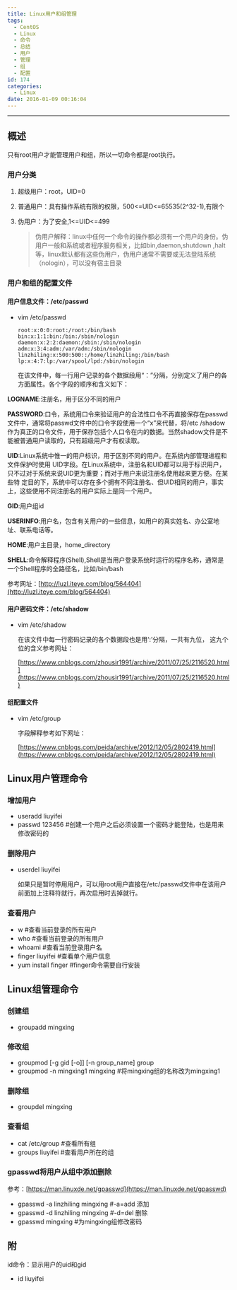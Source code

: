 ```yaml
---
title: Linux用户和组管理
tags:
  - CentOS
  - Linux
  - 命令
  - 总结
  - 用户
  - 管理
  - 组
  - 配置
id: 174
categories:
  - Linux
date: 2016-01-09 00:16:04
---
```


* * *

## 概述

只有root用户才能管理用户和组，所以一切命令都是root执行。

### 用户分类

1. 超级用户：root，UID=0
   
2. 普通用户：具有操作系统有限的权限，500&lt;=UID&lt;=65535(2^32-1),有限个
   
3. 伪用户：为了安全,1&lt;=UID&lt;=499
   
   > 伪用户解释：linux中任何一个命令的操作都必须有一个用户的身份。伪用户一般和系统或者程序服务相关，比如bin,daemon,shutdown ,halt等，linux默认都有这些伪用户，伪用户通常不需要或无法登陆系统（nologin），可以没有宿主目录

<!--more-->

### 用户和组的配置文件

#### 用户信息文件：/etc/passwd

* vim /etc/passwd
  
  ``` 
  root:x:0:0:root:/root:/bin/bash
  bin:x:1:1:bin:/bin:/sbin/nologin
  daemon:x:2:2:daemon:/sbin:/sbin/nologin
  adm:x:3:4:adm:/var/adm:/sbin/nologin
  linzhiling:x:500:500::/home/linzhiling:/bin/bash
  lp:x:4:7:lp:/var/spool/lpd:/sbin/nologin
  ```
  
  在该文件中，每一行用户记录的各个数据段用“：”分隔，分别定义了用户的各方面属性。各个字段的顺序和含义如下：

**LOGNAME**:注册名，用于区分不同的用户

**PASSWORD**:口令，系统用口令来验证用户的合法性口令不再直接保存在passwd文件中，通常将passwd文件中的口令字段使用一个“x”来代替，将/etc /shadow作为真正的口令文件，用于保存包括个人口令在内的数据。当然shadow文件是不能被普通用户读取的，只有超级用户才有权读取。

**UID**:Linux系统中惟一的用户标识，用于区别不同的用户。在系统内部管理进程和文件保护时使用 UID字段。在Linux系统中，注册名和UID都可以用于标识用户，只不过对于系统来说UID更为重要；而对于用户来说注册名使用起来更方便。在某些特 定目的下，系统中可以存在多个拥有不同注册名、但UID相同的用户，事实上，这些使用不同注册名的用户实际上是同一个用户。

**GID**:用户组id

**USERINFO**:用户名，包含有关用户的一些信息，如用户的真实姓名、办公室地址、联系电话等。

**HOME**:用户主目录，home_directory

**SHELL**:命令解释程序(Shell),Shell是当用户登录系统时运行的程序名称，通常是一个Shell程序的全路径名，比如/bin/bash

参考网址：[http://luzl.iteye.com/blog/564404](http://luzl.iteye.com/blog/564404)

#### 用户密码文件：/etc/shadow

* vim /etc/shadow
  
  在该文件中每一行密码记录的各个数据段也是用‘:’分隔，一共有九位， 这九个位的含义参考网址：
  
  [https://www.cnblogs.com/zhousir1991/archive/2011/07/25/2116520.html](https://www.cnblogs.com/zhousir1991/archive/2011/07/25/2116520.html)

#### 组配置文件

* vim /etc/group
  
  字段解释参考如下网址：
  
  [https://www.cnblogs.com/peida/archive/2012/12/05/2802419.html](https://www.cnblogs.com/peida/archive/2012/12/05/2802419.html)

## Linux用户管理命令

### 增加用户

* useradd liuyifei
* passwd 123456 #创建一个用户之后必须设置一个密码才能登陆，也是用来修改密码的

### 删除用户

* userdel liuyifei
  
  如果只是暂时停用用户，可以用root用户直接在/etc/passwd文件中在该用户前面加上注释符就行，再次启用时去掉就行。

### 查看用户

* w #查看当前登录的所有用户
* who #查看当前登录的所有用户
* whoami #查看当前登录用户名
* finger liuyifei #查看单个用户信息
* yum install finger #finger命令需要自行安装

## Linux组管理命令

### 创建组

* groupadd mingxing

### 修改组

* groupmod [-g gid [-o]] [-n group_name] group
* groupmod -n mingxing1 mingxing #将mingxing组的名称改为mingxing1

### 删除组

* groupdel mingxing

### 查看组

* cat /etc/group #查看所有组
* groups liuyifei #查看用户所在的组

### gpasswd将用户从组中添加删除

参考：[https://man.linuxde.net/gpasswd](https://man.linuxde.net/gpasswd)

* gpasswd -a linzhiling mingxing #-a=add 添加
* gpasswd -d linzhiling mingxing #-d=del 删除
* gpasswd mingxing #为mingxing组修改密码

## 附

id命令：显示用户的uid和gid

- id liuyifei